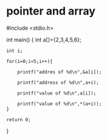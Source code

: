 # pointer and array
#include <stdio.h>

int main()
{
    int a[]={2,3,4,5,6};
    
    int i;
    
    for(i=0;i<5;i++){
    
        printf("addres of %d\n",&a[i]);
        
        printf("address of %d\n",a+i);
        
        printf("value of %d\n",a[i]);
        
        printf("value of %d\n",*(a+i));
    }

    return 0;
}
